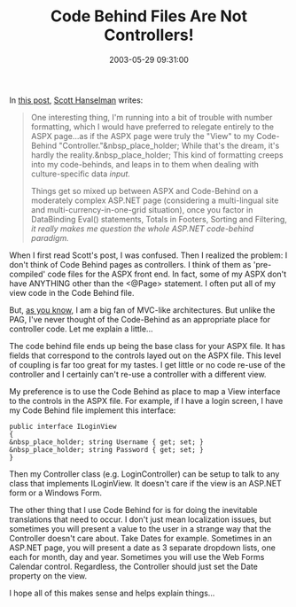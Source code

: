 ﻿---
layout: post
title: "Code Behind Files Are Not Controllers!"
comments: false
date: 2003-05-29 09:31:00
categories:
 - Technology
subtext-id: af518101-7311-4e39-a75a-9289275d7c5d
alias: /blog/Code-Behind-Files-Are-Not-Controllers!.aspx
---


In [this post](http://radio.weblogs.com/0106747/2003/05/29.html#a322), [Scott Hanselman](http://radio.weblogs.com/0106747/) writes:

> One interesting thing, I'm running into a bit of trouble with number formatting, which I would have preferred to relegate entirely to the ASPX page...as if the ASPX page were truly the "View" to my Code-Behind "Controller."&nbsp_place_holder; While that's the dream, it's hardly the reality.&nbsp_place_holder; This kind of formatting creeps into my code-behinds, and leaps in to them when dealing with culture-specific data _input._
> 
> Things get so mixed up between ASPX and Code-Behind on a moderately complex ASP.NET page (considering a multi-lingual site and multi-currency-in-one-grid situation), once you factor in DataBinding Eval() statements, Totals in Footers, Sorting and Filtering, _it really makes me question the whole ASP.NET code-behind paradigm._

When I first read Scott's post, I was confused. Then I realized the problem: I don't think of Code Behind pages as controllers. I think of them as 'pre-compiled' code files for the ASPX front end. In fact, some of my ASPX don't have ANYTHING other than the <@Page> statement. I often put all of my view code in the Code Behind file.

But, [as you know](http://www.peterprovost.org/wiki/ow.asp?Test%2DDriven%5FDevelopment%5FIn%5F%2ENET), I am a big fan of MVC-like architectures. But unlike the PAG, I've never thought of the Code-Behind as an appropriate place for controller code. Let me explain a little...

The code behind file ends up being the base class for your ASPX file. It has fields that correspond to the controls layed out on the ASPX file. This level of coupling is far too great for my tastes. I get little or no code re-use of the controller and I certainly can't re-use a controller with a different view.

My preference is to use the Code Behind as place to map a View interface to the controls in the ASPX file. For example, if I have a login screen, I have my Code Behind file implement this interface:
    
    public interface ILoginView  
    {  
    &nbsp_place_holder; string Username { get; set; }  
    &nbsp_place_holder; string Password { get; set; }  
    }

Then my Controller class (e.g. LoginController) can be setup to talk to any class that implements ILoginView. It doesn't care if the view is an ASP.NET form or a Windows Form.

The other thing that I use Code Behind for is for doing the inevitable translations that need to occur. I don't just mean localization issues, but sometimes you will present a value to the user in a strange way that the Controller doesn't care about. Take Dates for example. Sometimes in an ASP.NET page, you will present a date as 3 separate dropdown lists, one each for month, day and year. Sometimes you will use the Web Forms Calendar control. Regardless, the Controller should just set the Date property on the view.

I hope all of this makes sense and helps explain things...
